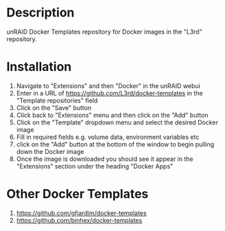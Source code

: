 Description
===========
unRAID Docker Templates repository for Docker images in the "L3rd" repository.

Installation
============
1. Navigate to "Extensions" and then "Docker" in the unRAID webui
2. Enter in a URL of https://github.com/L3rd/docker-templates in the "Template repositories" field
3. Click on the "Save" button
4. Click back to "Extensions" menu and then click on the "Add" button
5. Click on the "Template" dropdown menu and select the desired Docker image
6. Fill in required fields e.g. volume data, environment variables etc
7. click on the "Add" button at the bottom of the window to begin pulling down the Docker image
8. Once the image is downloaded you should see it appear in the "Extensions" section under the heading "Docker Apps"

Other Docker Templates
======================
1. https://github.com/gfjardim/docker-templates
2. https://github.com/binhex/docker-templates
